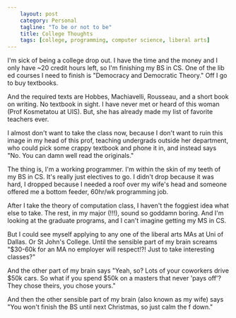 ```yaml
---
    layout: post
    category: Personal
    tagline: "To be or not to be"
    title: College Thoughts
    tags: [college, programming, computer science, liberal arts]
---
```


I'm sick of being a college drop out. I have the time and the money and I only have ~20 credit hours left, so I'm finishing my BS in CS. One of  the lib ed courses I need to finish is "Democracy and Democratic  Theory." Off I go to buy textbooks.

And the required texts are Hobbes, Machiavelli, Rousseau, and a short book on writing. No textbook in sight. I have never met or heard of this woman (Prof Kosmetatou at UIS). But, she has already made my list of favorite teachers ever.

<!-- more -->

I almost don't want to take the class now, because I don't want to ruin  this image in my head of this prof, teaching undergrads outside her  department, who could pick some crappy textbook and phone it in, and  instead says "No. You can damn well read the originals."

The thing is, I'm a working programmer. I'm within the skin of my teeth  of my BS in CS. It's really just electives to go. I didn't drop because  it was hard, I dropped because I needed a roof over my wife's head and  someone offered me a bottom feeder, 60hr/wk programming job.

After I take the theory of computation class, I haven't the foggiest  idea what else to take. The rest, in my major (!!!), sound so goddamn boring. And I'm looking at the graduate programs, and I can't imagine getting my MS in CS.

But I could see myself applying to any one of the liberal arts MAs at  Uni of Dallas. Or St John's College. Until the sensible part of my brain screams "$30-60k for an MA no employer will respect!?! Just to take interesting classes?"

And the other part of my brain says "Yeah, so? Lots of your coworkers drive $50k cars. So what if you spend $50k on a masters that never 'pays off'? They chose theirs, you chose yours."

And then the other sensible part of my brain (also known as my wife)  says "You won't finish the BS until next Christmas, so just calm the f down."
